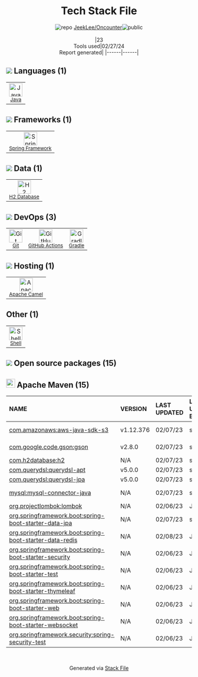 <!--
&lt;--- Readme.md Snippet without images Start ---&gt;
## Tech Stack
JeekLee/Oncounter is built on the following main stack:

- [Java](https://www.java.com) – Languages
- [Spring Framework](https://spring.io/projects/spring-framework) – Frameworks (Full Stack)
- [H2 Database](http://www.h2database.com/) – Databases
- [GitHub Actions](https://github.com/features/actions) – Continuous Integration
- [Gradle](https://www.gradle.org/) – Java Build Tools
- [Apache Camel](https://camel.apache.org/) – Platform as a Service
- [Shell](https://en.wikipedia.org/wiki/Shell_script) – Shells

Full tech stack [here](/techstack.md)

&lt;--- Readme.md Snippet without images End ---&gt;

&lt;--- Readme.md Snippet with images Start ---&gt;
## Tech Stack
JeekLee/Oncounter is built on the following main stack:

- <img width='25' height='25' src='https://img.stackshare.io/service/995/K85ZWV2F.png' alt='Java'/> [Java](https://www.java.com) – Languages
- <img width='25' height='25' src='https://img.stackshare.io/service/2006/spring-framework-project-logo.png' alt='Spring Framework'/> [Spring Framework](https://spring.io/projects/spring-framework) – Frameworks (Full Stack)
- <img width='25' height='25' src='https://img.stackshare.io/service/3105/h2-logo_square_400x400.png' alt='H2 Database'/> [H2 Database](http://www.h2database.com/) – Databases
- <img width='25' height='25' src='https://img.stackshare.io/service/11563/actions.png' alt='GitHub Actions'/> [GitHub Actions](https://github.com/features/actions) – Continuous Integration
- <img width='25' height='25' src='https://img.stackshare.io/service/975/gradlephant-social-black-bg.png' alt='Gradle'/> [Gradle](https://www.gradle.org/) – Java Build Tools
- <img width='25' height='25' src='https://img.stackshare.io/service/3276/xWt1RFo6_400x400.jpg' alt='Apache Camel'/> [Apache Camel](https://camel.apache.org/) – Platform as a Service
- <img width='25' height='25' src='https://img.stackshare.io/service/4631/default_c2062d40130562bdc836c13dbca02d318205a962.png' alt='Shell'/> [Shell](https://en.wikipedia.org/wiki/Shell_script) – Shells

Full tech stack [here](/techstack.md)

&lt;--- Readme.md Snippet with images End ---&gt;
-->
<div align="center">

# Tech Stack File
![](https://img.stackshare.io/repo.svg "repo") [JeekLee/Oncounter](https://github.com/JeekLee/Oncounter)![](https://img.stackshare.io/public_badge.svg "public")
<br/><br/>
|23<br/>Tools used|02/27/24 <br/>Report generated|
|------|------|
</div>

## <img src='https://img.stackshare.io/languages.svg'/> Languages (1)
<table><tr>
  <td align='center'>
  <img width='36' height='36' src='https://img.stackshare.io/service/995/K85ZWV2F.png' alt='Java'>
  <br>
  <sub><a href="https://www.java.com">Java</a></sub>
  <br>
  <sub></sub>
</td>

</tr>
</table>

## <img src='https://img.stackshare.io/frameworks.svg'/> Frameworks (1)
<table><tr>
  <td align='center'>
  <img width='36' height='36' src='https://img.stackshare.io/service/2006/spring-framework-project-logo.png' alt='Spring Framework'>
  <br>
  <sub><a href="https://spring.io/projects/spring-framework">Spring Framework</a></sub>
  <br>
  <sub></sub>
</td>

</tr>
</table>

## <img src='https://img.stackshare.io/databases.svg'/> Data (1)
<table><tr>
  <td align='center'>
  <img width='36' height='36' src='https://img.stackshare.io/service/3105/h2-logo_square_400x400.png' alt='H2 Database'>
  <br>
  <sub><a href="http://www.h2database.com/">H2 Database</a></sub>
  <br>
  <sub></sub>
</td>

</tr>
</table>

## <img src='https://img.stackshare.io/devops.svg'/> DevOps (3)
<table><tr>
  <td align='center'>
  <img width='36' height='36' src='https://img.stackshare.io/service/1046/git.png' alt='Git'>
  <br>
  <sub><a href="http://git-scm.com/">Git</a></sub>
  <br>
  <sub></sub>
</td>

<td align='center'>
  <img width='36' height='36' src='https://img.stackshare.io/service/11563/actions.png' alt='GitHub Actions'>
  <br>
  <sub><a href="https://github.com/features/actions">GitHub Actions</a></sub>
  <br>
  <sub></sub>
</td>

<td align='center'>
  <img width='36' height='36' src='https://img.stackshare.io/service/975/gradlephant-social-black-bg.png' alt='Gradle'>
  <br>
  <sub><a href="https://www.gradle.org/">Gradle</a></sub>
  <br>
  <sub></sub>
</td>

</tr>
</table>

## <img src='https://img.stackshare.io/hosting.svg'/> Hosting (1)
<table><tr>
  <td align='center'>
  <img width='36' height='36' src='https://img.stackshare.io/service/3276/xWt1RFo6_400x400.jpg' alt='Apache Camel'>
  <br>
  <sub><a href="https://camel.apache.org/">Apache Camel</a></sub>
  <br>
  <sub></sub>
</td>

</tr>
</table>

## Other (1)
<table><tr>
  <td align='center'>
  <img width='36' height='36' src='https://img.stackshare.io/service/4631/default_c2062d40130562bdc836c13dbca02d318205a962.png' alt='Shell'>
  <br>
  <sub><a href="https://en.wikipedia.org/wiki/Shell_script">Shell</a></sub>
  <br>
  <sub></sub>
</td>

</tr>
</table>


## <img src='https://img.stackshare.io/group.svg' /> Open source packages (15)</h2>

## <img width='24' height='24' src='https://img.stackshare.io/package_manager/977/default_9833f2ef0bbc2a946b4cc5e9307264033361076b.png'/> Apache Maven (15)

|NAME|VERSION|LAST UPDATED|LAST UPDATED BY|LICENSE|VULNERABILITIES|
|:------|:------|:------|:------|:------|:------|
|[com.amazonaws:aws-java-sdk-s3](https://aws.amazon.com/sdkforjava)|v1.12.376|02/07/23|sooni2 |Apache-2.0|N/A|
|[com.google.code.gson:gson](https://github.com/google/gson)|v2.8.0|02/07/23|sooni2 |Apache-2.0|[CVE-2022-25647](https://github.com/advisories/GHSA-4jrv-ppp4-jm57) (High)|
|[com.h2database:h2](http://www.h2database.com)|N/A|02/07/23|sooni2 |MIT-feh|N/A|
|[com.querydsl:querydsl-apt]()|v5.0.0|02/07/23|sooni2 |N/A|N/A|
|[com.querydsl:querydsl-jpa]()|v5.0.0|02/07/23|sooni2 |N/A|N/A|
|[mysql:mysql-connector-java](http://dev.mysql.com/doc/connector-j/en/)|N/A|02/07/23|sooni2 |GPL-3.0-only|N/A|
|[org.projectlombok:lombok](https://projectlombok.org)|N/A|02/06/23|JeekLee |MIT|N/A|
|[org.springframework.boot:spring-boot-starter-data-jpa](https://projects.spring.io/spring-boot/#/spring-boot-parent/spring-boot-starters/spring-boot-starter-data-jpa)|N/A|02/07/23|sooni2 |Apache-2.0|N/A|
|[org.springframework.boot:spring-boot-starter-data-redis](https://projects.spring.io/spring-boot/#/spring-boot-parent/spring-boot-starters/spring-boot-starter-data-redis)|N/A|02/08/23|JeekLee |Apache-2.0|N/A|
|[org.springframework.boot:spring-boot-starter-security](https://projects.spring.io/spring-boot/#/spring-boot-parent/spring-boot-starters/spring-boot-starter-security)|N/A|02/06/23|JeekLee |Apache-2.0|N/A|
|[org.springframework.boot:spring-boot-starter-test](https://projects.spring.io/spring-boot/#/spring-boot-parent/spring-boot-starters/spring-boot-starter-test)|N/A|02/06/23|JeekLee |Apache-2.0|N/A|
|[org.springframework.boot:spring-boot-starter-thymeleaf](https://projects.spring.io/spring-boot/#/spring-boot-parent/spring-boot-starters/spring-boot-starter-thymeleaf)|N/A|02/06/23|JeekLee |Apache-2.0|N/A|
|[org.springframework.boot:spring-boot-starter-web](https://projects.spring.io/spring-boot/#/spring-boot-parent/spring-boot-starters/spring-boot-starter-web)|N/A|02/06/23|JeekLee |Apache-2.0|N/A|
|[org.springframework.boot:spring-boot-starter-websocket](https://projects.spring.io/spring-boot/#/spring-boot-parent/spring-boot-starters/spring-boot-starter-websocket)|N/A|02/06/23|JeekLee |Apache-2.0|N/A|
|[org.springframework.security:spring-security-test](http://spring.io/spring-security)|N/A|02/06/23|JeekLee |Apache-2.0|N/A|

<br/>
<div align='center'>

Generated via [Stack File](https://github.com/marketplace/stack-file)
